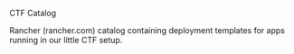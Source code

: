 CTF Catalog

Rancher (rancher.com) catalog containing deployment templates for apps running in our little CTF setup.
